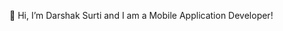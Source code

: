 👋 Hi, I’m Darshak Surti and I am a Mobile Application Developer!

<!---
darshaksurti/darshaksurti is a ✨ special ✨ repository because its `README.md` (this file) appears on your GitHub profile.
You can click the Preview link to take a look at your changes.
--->

